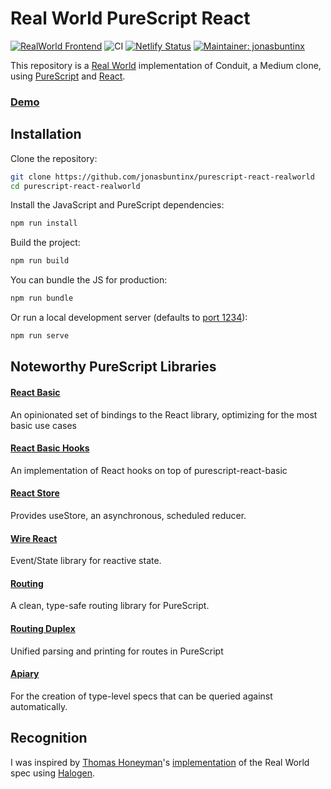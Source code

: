 # Real World PureScript React

[![RealWorld Frontend](https://camo.githubusercontent.com/b507ac8f2ec6427bbef518193567c4ec6060c780/68747470733a2f2f696d672e736869656c64732e696f2f62616467652f7265616c776f726c642d66726f6e74656e642d2532333738333537382e737667)](http://realworld.io)
![CI](https://github.com/jonasbuntinx/purescript-react-realworld/workflows/CI/badge.svg)
[![Netlify Status](https://api.netlify.com/api/v1/badges/f8b98224-3465-44f0-bd31-c4413a95953d/deploy-status)](https://app.netlify.com/sites/purescript-react-realworld/deploys)
[![Maintainer: jonasbuntinx](https://img.shields.io/badge/maintainer-jonasbuntinx-teal.svg)](http://github.com/jonasbuntinx)

This repository is a [Real World](https://github.com/gothinkster/realworld) implementation of Conduit, a Medium clone, using [PureScript](https://www.purescript.org/) and [React](https://reactjs.org/).

### [Demo](https://purescript-react-realworld.netlify.app/)

## Installation

Clone the repository:

```sh
git clone https://github.com/jonasbuntinx/purescript-react-realworld
cd purescript-react-realworld
```

Install the JavaScript and PureScript dependencies:

```sh
npm run install
```

Build the project:

```sh
npm run build
```

You can bundle the JS for production:

```sh
npm run bundle
```

Or run a local development server (defaults to [port 1234](http://localhost:1234)):

```sh
npm run serve
```

## Noteworthy PureScript Libraries

#### [React Basic](https://github.com/lumihq/purescript-react-basic)

An opinionated set of bindings to the React library, optimizing for the most basic use cases

#### [React Basic Hooks](https://github.com/spicydonuts/purescript-react-basic-hooks)

An implementation of React hooks on top of purescript-react-basic

#### [React Store](https://github.com/robertdp/purescript-react-store)

Provides useStore, an asynchronous, scheduled reducer.

#### [Wire React](https://github.com/robertdp/purescript-wire-react)

Event/State library for reactive state.

#### [Routing](https://github.com/purescript-contrib/purescript-routing)

A clean, type-safe routing library for PureScript.

#### [Routing Duplex](https://github.com/natefaubion/purescript-routing-duplex)

Unified parsing and printing for routes in PureScript

#### [Apiary](https://github.com/robertdp/purescript-apiary)

For the creation of type-level specs that can be queried against automatically.

## Recognition

I was inspired by [Thomas Honeyman](https://github.com/thomashoneyman)'s [implementation](https://github.com/thomashoneyman/purescript-halogen-realworld) of the Real World spec using [Halogen](https://github.com/slamdata/purescript-halogen).
